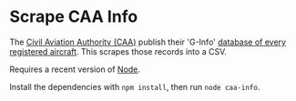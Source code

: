 Scrape CAA Info
===============

The [Civil Aviation Authority (CAA)](https://www.caa.co.uk/) publish their 'G-Info' [database of every registered aircraft](http://publicapps.caa.co.uk/modalapplication.aspx?appid=1). This scrapes those records into a CSV.

Requires a recent version of [Node](https://nodejs.org/).

Install the dependencies with `npm install`, then run `node caa-info`.
